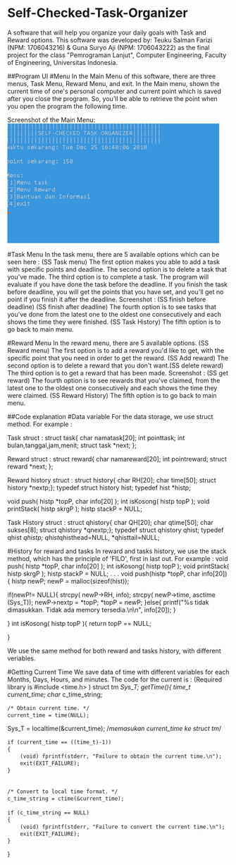 # Self-Checked-Task-Organizer
A software that will help you organize your daily goals with Task and Reward options. This software was developed by:
Teuku Salman Farizi (NPM: 1706043216) & Guna Suryo Aji (NPM: 1706043222) as the final project for the class "Pemrograman Lanjut", Computer Engineering, Faculty of Engineering, Universitas Indonesia.

##Program UI
#Menu
In the Main Menu of this software, there are three menus, Task Menu, Reward Menu, and exit. In the Main menu, shown the current time of one's personal computer and current point which is saved after you close the program. So, you'll be able to retrieve the point when you open the program the following time.

Screenshot of the Main Menu: ![](Main%20Menu.png)

#Task Menu
In the task menu, there are 5 available options which can be seen here : (SS Task menu)
The first option makes you able to add a task with specific points and deadline.
The second option is to delete a task that you've made.
The third option is to complete a task. The program will evaluate if you have done the task before the deadline. If you finish the task before deadline, you will get the points that you have set, and you'll get no point if you finish it after the deadline.
Screenshot : (SS finish before deadline) (SS finish after deadline)
The fourth option is to see tasks that you've done from the latest one to the oldest one consecutively and each shows the time they were finished. (SS Task History)
The fifth option is to go back to main menu.

#Reward Menu
In the reward menu, there are 5 available options. (SS Reward menu)
The first option is to add a reward you'd like to get, with the specific point that you need in order to get the reward. (SS Add reward)
The second option is to delete a reward that you don't want.(SS delete reward)
The third option is to get a reward that has been made.
Screenshot : (SS get reward)
The fourth option is to see rewards that you've claimed, from the latest one to the oldest one consecutively and each shows the time they were claimed. (SS Reward History)
The fifth option is to go back to main menu.



##Code explanation
#Data variable
For the data storage, we use struct method.
For example :

Task struct : 
struct task{
char namatask[20];
int pointtask;
int bulan,tanggal,jam,menit;
struct task *next;
};

Reward struct : 
struct reward{
char namareward[20];
int pointreward;
struct reward *next;
};

Reward history struct :
struct history{
 char RH[20];
 char time[50];
struct history *nextp;};
typedef struct history hist;
typedef hist *histp;

void push( histp *topP, char info[20] );
int isKosong( histp topP );
void printStack( histp skrgP );
histp stackP = NULL;

Task History struct :
struct qhistory{
 char QH[20];
 char qtime[50];
 char sukses[8];
struct qhistory *qnextp;};
typedef struct qhistory qhist;
typedef qhist *qhistp;
qhist*qhisthead=NULL, *qhisttail=NULL;

#History for reward and tasks
In reward and tasks history, we use the stack method, which has the principle of 'FILO', first in last out.
For example :
void push( histp *topP, char info[20] );
int isKosong( histp topP );
void printStack( histp skrgP );
histp stackP = NULL;
.
.
.
void push(histp *topP, char info[20]){
 histp newP;
 newP = malloc(sizeof(hist));
 
 if(newP!= NULL){
  strcpy( newP->RH, info);
  strcpy( newP->time, asctime (Sys_T));
  newP->nextp = *topP;
  *topP = newP;
 }else{
  printf("%s tidak dimasukkan. Tidak ada memory tersedia.\n\n", info[20]);
 }

}
int isKosong( histp topP ){
 return topP == NULL;
 
}

We use the same method for both reward and tasks history, with different veriables.



#Getting Current Time
We save data of time with different variables for each Months, Days, Hours, and minutes.
The code for the current is : (Required library is #include <time.h> )
struct tm *Sys_T;
getTime(){
    time_t current_time;
    char* c_time_string;
 
 
    /* Obtain current time. */
    current_time = time(NULL);
 Sys_T = localtime(&current_time); /*memasukan current_time ke struct tm*/
 
    if (current_time == ((time_t)-1))
    {
        (void) fprintf(stderr, "Failure to obtain the current time.\n");
        exit(EXIT_FAILURE);
    }


    /* Convert to local time format. */
    c_time_string = ctime(&current_time);

    if (c_time_string == NULL)
    {
        (void) fprintf(stderr, "Failure to convert the current time.\n");
        exit(EXIT_FAILURE);
    }

}
